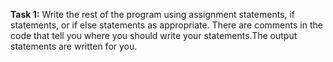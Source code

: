 **Task 1:** Write the rest of the program using assignment statements, if statements, or if else statements as appropriate. There are comments in the code that tell you where you should write your statements.The output statements are written for you.
